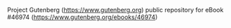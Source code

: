 Project Gutenberg (https://www.gutenberg.org) public repository for eBook #46974 (https://www.gutenberg.org/ebooks/46974)
